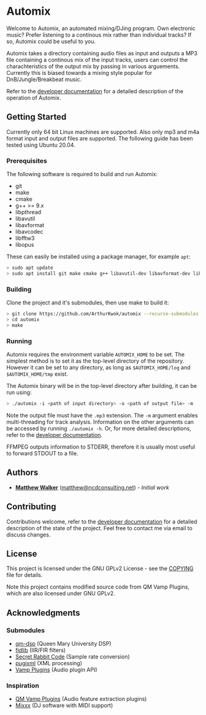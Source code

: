 # Automix

Welcome to Automix, an automated mixing/DJing program. Own electronic music? Prefer listening to a continous mix rather than individual tracks? If so, Automix could be useful to you.

Automix takes a directory containing audio files as input and outputs a MP3 file containing a continous mix of the input tracks, users can control the charachteristics of the output mix by passing in various arguements. Currently this is biased towards a mixing style popular for DnB/Jungle/Breakbeat music.

Refer to the [developer documentation](developer.rst) for a detailed description of the operation of Automix.

## Getting Started

Currently only 64 bit Linux machines are supported. Also only mp3 and m4a format input and output files are supported. The following guide has been tested using Ubuntu 20.04.

### Prerequisites

The following software is required to build and run Automix:

* git
* make
* cmake
* g++ >= 9.x
* libpthread
* libavutil
* libavformat
* libavcodec
* libfftw3
* libopus

These can easily be installed using a package manager, for example `apt`:

``` bash
> sudo apt update
> sudo apt install git make cmake g++ libavutil-dev libavformat-dev libavcodec-dev libfftw3-dev libopus-dev
```

### Building
Clone the project and it's submodules, then use make to build it:

``` bash
> git clone https://github.com/ArthurKwok/automix --recurse-submodules
> cd automix
> make
```
### Running

Automix requires the environment variable `AUTOMIX_HOME` to be set. The simplest method is to set it as the top-level directory of the repository. However it can be set to any directory, as long as `$AUTOMIX_HOME/log` and  `$AUTOMIX_HOME/tmp` exist.

The Automix binary will be in the top-level directory after building, it can be run using:

``` bash
> ./automix -i <path of input directory> -o <path of output file> -m
```
Note the output file must have the `.mp3` extension. The `-m` argument enables multi-threading for track analysis. Information on the other arguments can be accessed by running `./automix -h`. Or, for more detailed descriptions, refer to the [developer documentation](developer.rst).

FFMPEG outputs information to STDERR, therefore it is usually most useful to forward STDOUT to a file.

## Authors

* **[Matthew Walker](https://github.com/walkywalker)** (matthew@ncdconsulting.net) - *Initial work*

## Contributing

Contributions welcome, refer to the [developer documentation](developer.rst) for a detailed description of the state of the project. Feel free to contact me via email to discuss changes.
## License

This project is licensed under the GNU GPLv2 License - see the [COPYING](COPYING) file for details.

Note this project contains modified source code from QM Vamp Plugins, which are also licensed under GNU GPLv2.

## Acknowledgments

### Submodules
* [qm-dsp](https://github.com/c4dm/qm-dsp) (Queen Mary University DSP)
* [fidlib](https://uazu.net/fidlib/) (IIR/FIR filters)
* [Secret Rabbit Code](http://www.mega-nerd.com/SRC/) (Sample rate conversion)
* [pugixml](https://pugixml.org/) (XML processing)
* [Vamp Plugins](https://www.vamp-plugins.org) (Audio plugin API)
### Inspiration
* [QM Vamp Plugins](https://vamp-plugins.org/plugin-doc/qm-vamp-plugins.html) (Audio feature extraction plugins)
* [Mixxx](https://mixxx.org/) (DJ software with MIDI support)




